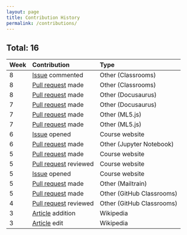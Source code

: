 ```yaml
---
layout: page
title: Contribution History
permalink: /contributions/
---
```


## Total: 16

| Week        | Contribution           | Type  |
| ------------- |:-------------|:-----|
| 8 |[Issue](https://github.com/education/classroom/pull/1314) commented| Other (Classrooms) |
| 8 |[Pull request](https://github.com/education/classroom/pull/1312) made| Other (Classrooms) |
| 8 |[Pull request](https://github.com/facebook/Docusaurus/pull/495) made| Other (Docusaurus) |
| 7 |[Pull request](https://github.com/facebook/Docusaurus/pull/491) made| Other (Docusaurus) |
| 7 |[Pull request](https://github.com/ml5js/ml5js.github.io/pull/9) made| Other (ML5.js) |
| 7 |[Pull request](https://github.com/ml5js/ml5js.github.io/pull/12) made| Other (ML5.js) |
| 6 |[Issue](https://github.com/joannakl/cs480_s18/issues/93) opened| Course website |
| 6 |[Pull request](https://github.com/jupyter/notebook/pull/3386) made| Other (Jupyter Notebook) |
| 5 |[Pull request](https://github.com/joannakl/cs480_s18/pull/86) made| Course website |
| 5 |[Pull request](https://github.com/joannakl/cs480_s18/pull/84) reviewed| Course website |
| 5 |[Issue](https://github.com/joannakl/cs480_s18/issues/77) opened| Course website |
| 5 |[Pull request](https://github.com/Mailtrain-org/mailtrain/pull/377) made| Other (Mailtrain) |
| 5 |[Pull request](https://github.com/education/classroom/pull/1283) made| Other (GitHub Classrooms)|
| 4 |[Pull request](https://github.com/education/classroom/pull/1245) reviewed| Other (GitHub Classrooms)|
| 3 |[Article](https://en.wikipedia.org/w/index.php?title=Nanyang_Girls%27_High_School&diff=prev&oldid=824898512) addition| Wikipedia|
| 3 |[Article](https://en.wikipedia.org/w/index.php?title=Singlish&diff=prev&oldid=824899315) edit| Wikipedia|